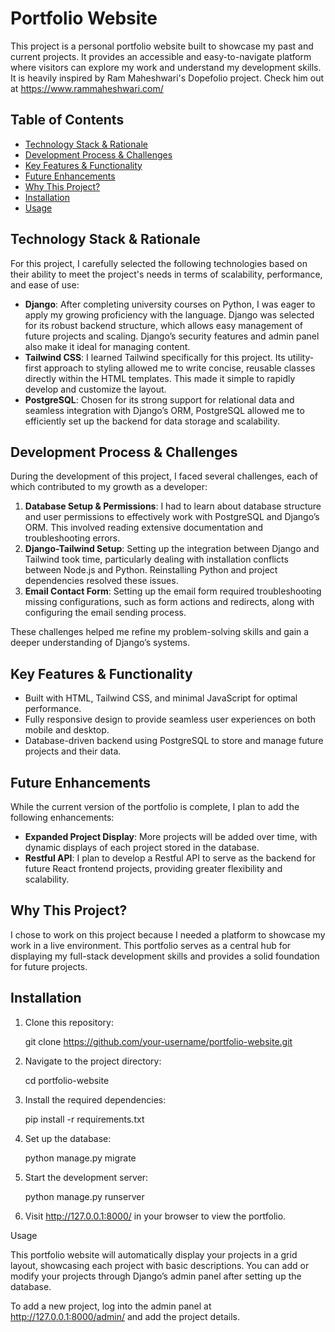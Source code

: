 # Portfolio Website

This project is a personal portfolio website built to showcase my past and current projects. It provides an accessible and easy-to-navigate platform where visitors can explore my work and understand my development skills.
It is heavily inspired by Ram Maheshwari's Dopefolio project. Check him out at https://www.rammaheshwari.com/

## Table of Contents

- [Technology Stack & Rationale](#technology-stack--rationale)
- [Development Process & Challenges](#development-process--challenges)
- [Key Features & Functionality](#key-features--functionality)
- [Future Enhancements](#future-enhancements)
- [Why This Project?](#why-this-project)
- [Installation](#installation)
- [Usage](#usage)

## Technology Stack & Rationale

For this project, I carefully selected the following technologies based on their ability to meet the project's needs in terms of scalability, performance, and ease of use:

- **Django**: After completing university courses on Python, I was eager to apply my growing proficiency with the language. Django was selected for its robust backend structure, which allows easy management of future projects and scaling. Django’s security features and admin panel also make it ideal for managing content.
- **Tailwind CSS**: I learned Tailwind specifically for this project. Its utility-first approach to styling allowed me to write concise, reusable classes directly within the HTML templates. This made it simple to rapidly develop and customize the layout.
- **PostgreSQL**: Chosen for its strong support for relational data and seamless integration with Django’s ORM, PostgreSQL allowed me to efficiently set up the backend for data storage and scalability.

## Development Process & Challenges

During the development of this project, I faced several challenges, each of which contributed to my growth as a developer:

1. **Database Setup & Permissions**: I had to learn about database structure and user permissions to effectively work with PostgreSQL and Django’s ORM. This involved reading extensive documentation and troubleshooting errors.
2. **Django-Tailwind Setup**: Setting up the integration between Django and Tailwind took time, particularly dealing with installation conflicts between Node.js and Python. Reinstalling Python and project dependencies resolved these issues.
3. **Email Contact Form**: Setting up the email form required troubleshooting missing configurations, such as form actions and redirects, along with configuring the email sending process.

These challenges helped me refine my problem-solving skills and gain a deeper understanding of Django’s systems.

## Key Features & Functionality

- Built with HTML, Tailwind CSS, and minimal JavaScript for optimal performance.
- Fully responsive design to provide seamless user experiences on both mobile and desktop.
- Database-driven backend using PostgreSQL to store and manage future projects and their data.

## Future Enhancements

While the current version of the portfolio is complete, I plan to add the following enhancements:

- **Expanded Project Display**: More projects will be added over time, with dynamic displays of each project stored in the database.
- **Restful API**: I plan to develop a Restful API to serve as the backend for future React frontend projects, providing greater flexibility and scalability.

## Why This Project?

I chose to work on this project because I needed a platform to showcase my work in a live environment. This portfolio serves as a central hub for displaying my full-stack development skills and provides a solid foundation for future projects.

## Installation

1. Clone this repository:

   git clone https://github.com/your-username/portfolio-website.git

2. Navigate to the project directory:

    cd portfolio-website

3. Install the required dependencies:

    pip install -r requirements.txt

4. Set up the database:

    python manage.py migrate

5. Start the development server:

    python manage.py runserver

6. Visit http://127.0.0.1:8000/ in your browser to view the portfolio.

Usage

This portfolio website will automatically display your projects in a grid layout, showcasing each project with basic descriptions. You can add or modify your projects through Django’s admin panel after setting up the database.

To add a new project, log into the admin panel at http://127.0.0.1:8000/admin/ and add the project details.
